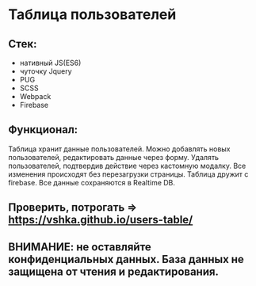 # Таблица пользователей

## Стек:
- нативный JS(ES6)
- чуточку Jquery
- PUG
- SCSS
- Webpack
- Firebase

## Функционал:
Таблица хранит данные пользователей. Можно добавлять новых пользователей, редактировать данные через форму. Удалять пользователей, подтвердив действие через кастомную модалку. Все изменения происходят без перезагрузки страницы.
Таблица дружит с firebase. Все данные сохраняются в Realtime DB.

## Проверить, потрогать => https://vshka.github.io/users-table/

## ВНИМАНИЕ: не оставляйте конфиденциальных данных. База данных не защищена от чтения и редактирования.
